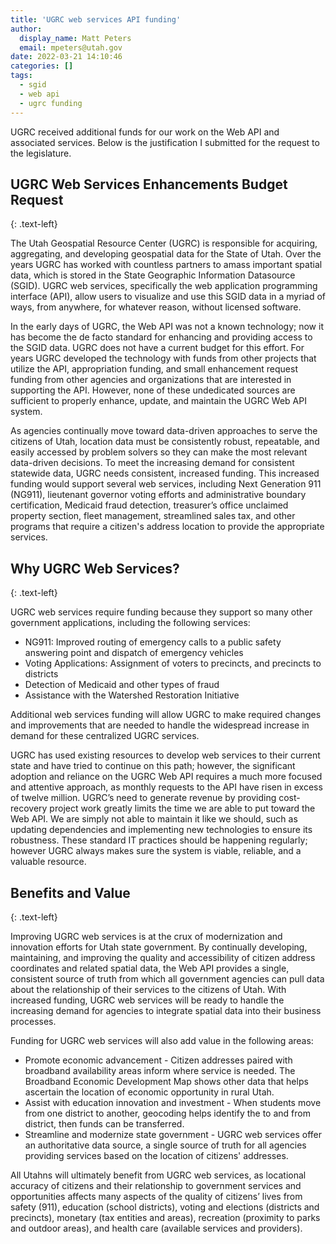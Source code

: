 ```yaml
---
title: 'UGRC web services API funding'
author:
  display_name: Matt Peters
  email: mpeters@utah.gov
date: 2022-03-21 14:10:46
categories: []
tags:
  - sgid
  - web api
  - ugrc funding
---
```


UGRC received additional funds for our work on the Web API and associated services. Below is the justification I submitted for the request to the legislature.

## UGRC Web Services Enhancements Budget Request
{: .text-left}

The Utah Geospatial Resource Center (UGRC) is responsible for acquiring, aggregating, and developing geospatial data for the State of Utah. Over the years UGRC has worked with countless partners to amass important spatial data, which is stored in the State Geographic Information Datasource (SGID). UGRC web services, specifically the web application programming interface (API), allow users to visualize and use this SGID data in a myriad of ways, from anywhere, for whatever reason, without licensed software. 

In the early days of UGRC, the Web API was not a known technology; now it has become the de facto standard for enhancing and providing access to the SGID data. UGRC does not have a current budget for this effort. For years UGRC developed the technology with funds from other projects that utilize the API, appropriation funding, and small enhancement request funding from other agencies and organizations that are interested in supporting the API. However, none of these undedicated sources are sufficient to properly enhance, update, and maintain the UGRC Web API system.

As agencies continually move toward data-driven approaches to serve the citizens of Utah, location data must be consistently robust, repeatable, and easily accessed by problem solvers so they can make the most relevant data-driven decisions. To meet the increasing demand for consistent statewide data, UGRC needs consistent, increased funding. This increased funding would support several web services, including Next Generation 911 (NG911), lieutenant governor voting efforts and administrative boundary certification, Medicaid fraud detection, treasurer’s office unclaimed property section, fleet management, streamlined sales tax, and other programs that require a citizen's address location to provide the appropriate services.

## Why UGRC Web Services?
{: .text-left}

UGRC web services require funding because they support so many other government applications, including the following services:

- NG911: Improved routing of emergency calls to a public safety answering point and dispatch of emergency vehicles
- Voting Applications: Assignment of voters to precincts, and precincts to districts 
- Detection of Medicaid and other types of fraud
- Assistance with the Watershed Restoration Initiative 

Additional web services funding will allow UGRC to make required changes and improvements that are needed to handle the widespread increase in demand for these centralized UGRC services. 

UGRC has used existing resources to develop web services to their current state and have tried to continue on this path; however, the significant adoption and reliance on the UGRC Web API requires a much more focused and attentive approach, as monthly requests to the API have risen in excess of twelve million. UGRC’s need to generate revenue by providing cost-recovery project work greatly limits the time we are able to put toward the Web API. We are simply not able to maintain it like we should, such as updating dependencies and implementing new technologies to ensure its robustness. These standard IT practices should be happening regularly; however UGRC always makes sure the system is viable, reliable, and a valuable resource.

## Benefits and Value
{: .text-left}

Improving UGRC web services is at the crux of modernization and innovation efforts for Utah state government. By continually developing, maintaining, and improving the quality and accessibility of citizen address coordinates and related spatial data, the Web API provides a single, consistent source of truth from which all government agencies can pull data about the relationship of their services to the citizens of Utah. With increased funding, UGRC web services will be ready to handle the increasing demand for agencies to integrate spatial data into their business processes. 

Funding for UGRC web services will also add value in the following areas: 

- Promote economic advancement - Citizen addresses paired with broadband availability areas inform where service is needed. The Broadband Economic Development Map shows other data that helps ascertain the location of economic opportunity in rural Utah.
- Assist with education innovation and investment - When students move from one district to another, geocoding helps identify the to and from district, then funds can be transferred.
- Streamline and modernize state government - UGRC web services offer an authoritative data source, a single source of truth for all agencies providing services based on the location of citizens' addresses.

All Utahns will ultimately benefit from UGRC web services, as locational accuracy of citizens and their relationship to government services and opportunities affects many aspects of the quality of citizens’ lives from safety (911), education (school districts), voting and elections (districts and precincts), monetary (tax entities and areas), recreation (proximity to parks and outdoor areas), and health care (available services and providers).  
